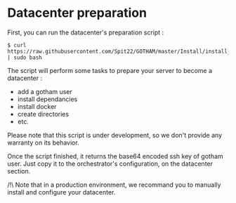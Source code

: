 # Datacenter preparation

First, you can run the datacenter's preparation script :

```
$ curl https://raw.githubusercontent.com/Spit22/GOTHAM/master/Install/install_dc.sh | sudo bash
```

The script will perform some tasks to prepare your server to become a datacenter :
  - add a gotham user
  - install dependancies
  - install docker
  - create directories
  - etc.

Please note that this script is under development, so we don't provide any warranty on its behavior.

Once the script finished, it returns the base64 encoded ssh key of gotham user. Just copy it to the orchestrator's configuration, on the datacenter section.

/!\ Note that in a production environment, we recommand you to manually install and configure your datacenter.
